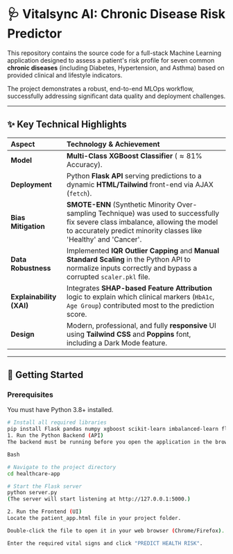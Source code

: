# 🩺 Vitalsync AI: Chronic Disease Risk Predictor

This repository contains the source code for a full-stack Machine Learning application designed to assess a patient's risk profile for seven common **chronic diseases** (including Diabetes, Hypertension, and Asthma) based on provided clinical and lifestyle indicators.

The project demonstrates a robust, end-to-end MLOps workflow, successfully addressing significant data quality and deployment challenges.

---

## ✨ Key Technical Highlights

| Aspect | Technology & Achievement |
| :--- | :--- |
| **Model** | **Multi-Class XGBoost Classifier** ($\approx 81\%$ Accuracy). |
| **Deployment** | Python **Flask API** serving predictions to a dynamic **HTML/Tailwind** front-end via AJAX (`fetch`). |
| **Bias Mitigation** | **SMOTE-ENN** (Synthetic Minority Over-sampling Technique) was used to successfully fix severe class imbalance, allowing the model to accurately predict minority classes like 'Healthy' and 'Cancer'. |
| **Data Robustness** | Implemented **IQR Outlier Capping** and **Manual Standard Scaling** in the Python API to normalize inputs correctly and bypass a corrupted `scaler.pkl` file. |
| **Explainability (XAI)** | Integrates **SHAP-based Feature Attribution** logic to explain which clinical markers (`HbA1c`, `Age Group`) contributed most to the prediction score. |
| **Design** | Modern, professional, and fully **responsive** UI using **Tailwind CSS** and **Poppins** font, including a Dark Mode feature. |

---


## 🚀 Getting Started

### Prerequisites

You must have Python 3.8+ installed.

```bash
# Install all required libraries
pip install Flask pandas numpy xgboost scikit-learn imbalanced-learn flask-cors
1. Run the Python Backend (API)
The backend must be running before you open the application in the browser.

Bash

# Navigate to the project directory
cd healthcare-app

# Start the Flask server
python server.py
(The server will start listening at http://127.0.0.1:5000.)

2. Run the Frontend (UI)
Locate the patient_app.html file in your project folder.

Double-click the file to open it in your web browser (Chrome/Firefox).

Enter the required vital signs and click "PREDICT HEALTH RISK".
